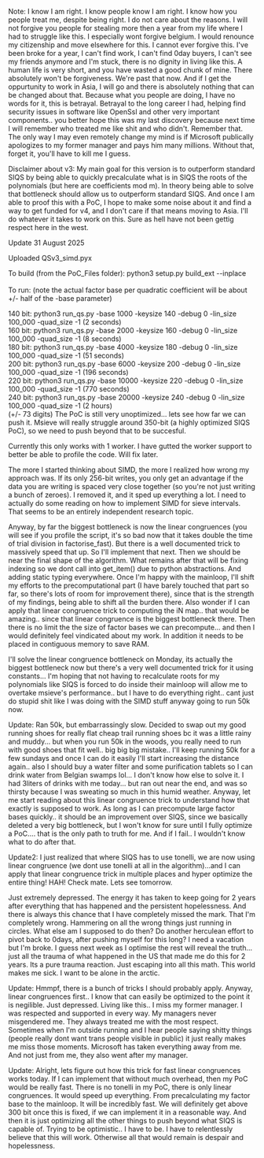 Note: I know I am right. I know people know I am right. I know how you people treat me, despite being right. I do not care about the reasons. I will not forgive you people for stealing more then a year from my life where I had to struggle like this. I especially wont forgive belgium. I would renounce my citizenship and move elsewhere for this. I cannot ever forgive this. I've been broke for a year, I can't find work, I can't find 0day buyers, I can't see my friends anymore and I'm stuck, there is no dignity in living like this. A human life is very short, and you have wasted a good chunk of mine. There absolutely won't be forgiveness. We're past that now. And if I get the oppurtunity to work in Asia, I will go and there is absolutely nothing that can be changed about that. Because what you people are doing, I have no words for it, this is betrayal. Betrayal to the long career I had, helping find security issues in software like OpenSsl and other very important components.. you better hope this was my last discovery because next time I will remember who treated me like shit and who didn't. Remember that. The only way I may even remotely change my mind is if Microsoft publically apologizes to my former manager and pays him many millions. Without that, forget it, you'll have to kill me I guess.

Disclaimer about v3: My main goal for this version is to outperform standard SIQS by being able to quickly precalculate what is in SIQS the roots of the polynomials (but here are coefficients mod m). In theory being able to solve that bottleneck should allow us to outperform standard SIQS. And once I am able to proof this with a PoC, I hope to make some noise about it and find a way to get funded for v4, and I don't care if that means moving to Asia. I'll do whatever it takes to work on this. Sure as hell have not been gettig respect here in the west.

Update 31 August 2025

Uploaded QSv3_simd.pyx 

To build (from the PoC_Files folder): python3 setup.py build_ext --inplace</br></br>
To run: (note the actual factor base per quadratic coefficient will be about +/- half of the -base parameter)

140 bit: python3 run_qs.py -base 1000 -keysize 140 -debug 0 -lin_size 100_000 -quad_size -1 (2 seconds)</br>
160 bit: python3 run_qs.py -base 2000 -keysize 160 -debug 0 -lin_size 100_000 -quad_size -1 (8 seconds)</br>
180 bit: python3 run_qs.py -base 4000 -keysize 180 -debug 0 -lin_size 100_000 -quad_size -1 (51 seconds)</br>
200 bit: python3 run_qs.py -base 6000 -keysize 200 -debug 0 -lin_size 100_000 -quad_size -1 (196 seconds)</br>
220 bit: python3 run_qs.py -base 10000 -keysize 220 -debug 0 -lin_size 100_000 -quad_size -1 (770 seconds)</br>
240 bit: python3 run_qs.py -base 20000 -keysize 240 -debug 0 -lin_size 100_000 -quad_size -1 (2 hours)</br> (+/- 73 digits)
The PoC is still very unoptimized... lets see how far we can push it. Msieve will really struggle around 350-bit (a highly optimized SIQS PoC), so we need to push beyond that to be succesful.

Currently this only works with 1 worker. I have gutted the worker support to better be able to profile the code. Will fix later.

The more I started thinking about SIMD, the more I realized how wrong my approach was. If its only 256-bit writes, you only get an advantage if the data you are writing is spaced very close together (so you're not just writing a bunch of zeroes).
I removed it, and it sped up everything a lot. I need to actually do some reading on how to implement SIMD for sieve intervals. That seems to be an entirely independent research topic.

Anyway, by far the biggest bottleneck is now the linear congruences (you will see if you profile the script, it's so bad now that it takes double the time of trial division in factorise_fast). But there is a well documented trick to massively speed that up. So I'll implement that next. Then we should be near the final shape of the algorithm.
What remains after that will be fixing indexing so we dont call into get_item() due to python abstractions. And adding static typing everywhere.
Once I'm happy with the mainloop, I'll shift my efforts to the precomputational part (I have barely touched that part so far, so there's lots of room for improvement there), since that is the strength of my findings, being able to shift all the burden there. Also wonder if I can apply that linear congruence trick to computing the iN map.. that would be amazing.. since that linear congruence is the biggest bottleneck there. Then there is no limit the the size of factor bases we can precompute... and then I would definitely feel vindicated about my work. In addition it needs to be placed in contiguous memory to save RAM.

I'll solve the linear congruence bottleneck on Monday, its actually the biggest bottleneck now but there's a very well documented trick for it using constants... I'm hoping that not having to recalculate roots for my polynomials like SIQS is forced to do inside their mainloop will allow me to overtake msieve's performance.. but I have to do everything right.. cant just do stupid shit like I was doing with the SIMD stuff anyway going to run 50k now. 

Update: Ran 50k, but embarrassingly slow. Decided to swap out my good running shoes for really flat cheap trail running shoes bc it was a little rainy and muddy... but when you run 50k in the woods, you really need to run with good shoes that fit well.. big big big mistake.. I'll keep running 50k for a few sundays and once I can do it easily I'll start increasing the distance again.. also I should buy a water filter and some purification tablets so I can drink water from Belgian swamps lol... I don't know how else to solve it. I had 3liters of drinks with me today... but ran out near the end, and was so thirsty because I was sweating so much in this humid weather. 
Anyway, let me start reading about this linear congruence trick to understand how that exactly is supposed to work. As long as I can precompute large factor bases quickly.. it should be an improvement over SIQS, since we basically deleted a very big bottleneck, but I won't know for sure until I fully optimize a PoC.... that is the only path to truth for me. And if I fail.. I wouldn't know what to do after that.

Update2: I just realized that where SIQS has to use tonelli, we are now using linear congruence (we dont use tonelli at all in the algorithm)...and I can apply that linear congruence trick in multiple places and hyper optimize the entire thing! HAH! Check mate. Lets see tomorrow.

Just extremely depressed. The energy it has taken to keep going for 2 years after everything that has happened and the persistent hopelessness. And there is always this chance that I have completely missed the mark. That I'm completely wrong. Hammering on all the wrong things just running in circles. What else am I supposed to do then? Do another herculean effort to pivot back to 0days, after pushing myself for this long? I need a vacation but I'm broke. I guess next week as I optimise the rest will reveal the truth... just all the trauma of what happened in the US that made me do this for 2 years. Its a pure trauma reaction. Just escaping into all this math. This world makes me sick. I want to be alone in the arctic.

Update: Hmmpf, there is a bunch of tricks I should probably apply. Anyway, linear congruences first.. I know that can easily be optimized to the point it is negilible. Just depressed. Living like this.. I  miss my former manager. I was respected and supported in every way. My managers never misgendered me. They always treated me with the most respect. Sometimes when I'm outside running and I hear people saying shitty things (people really dont want trans people visible in public) it just really makes me miss those moments. Microsoft has taken everything away from me. And not just from me, they also went after my manager.

Update: Alright, lets figure out how this trick for fast linear congruences works today. If I can implement that without much overhead, then my PoC would be really fast. There is no tonelli in my PoC, there is only linear congruences. It would speed up everything. From precalculating my factor base to the mainloop. It will be incredibly fast. We will definitely get above 300 bit once this is fixed, if we can implement it in a reasonable way. And then it is just optimizing all the other things to push beyond what SIQS is capable of. Trying to be optimistic.. I have to be. I have to relentlessly believe that this will work. Otherwise all that would remain is despair and hopelessness. 
